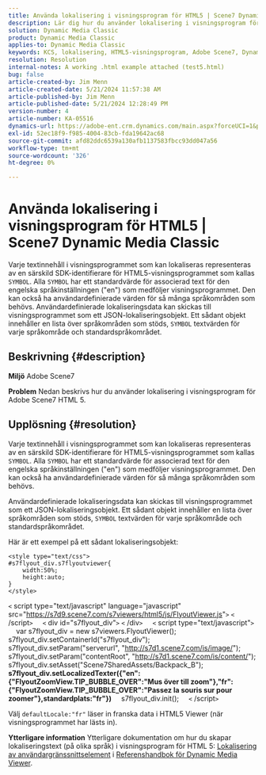 ```yaml
---
title: Använda lokalisering i visningsprogram för HTML5 | Scene7 Dynamic Media Classic
description: Lär dig hur du använder lokalisering i visningsprogram för Adobe Scene7 HTML 5.
solution: Dynamic Media Classic
product: Dynamic Media Classic
applies-to: Dynamic Media Classic
keywords: KCS, lokalisering, HTML5-visningsprogram, Adobe Scene7, Dynamic Media Classic, How To
resolution: Resolution
internal-notes: A working .html example attached (test5.html)
bug: false
article-created-by: Jim Menn
article-created-date: 5/21/2024 11:57:38 AM
article-published-by: Jim Menn
article-published-date: 5/21/2024 12:28:49 PM
version-number: 4
article-number: KA-05516
dynamics-url: https://adobe-ent.crm.dynamics.com/main.aspx?forceUCI=1&pagetype=entityrecord&etn=knowledgearticle&id=7ced8f4f-6917-ef11-9f8a-6045bd006268
exl-id: 52ec18f9-f985-4004-83cb-fda19642ac68
source-git-commit: afd82ddc6539a130afb1137583fbcc93dd047a56
workflow-type: tm+mt
source-wordcount: '326'
ht-degree: 0%

---
```


# Använda lokalisering i visningsprogram för HTML5 | Scene7 Dynamic Media Classic


Varje textinnehåll i visningsprogrammet som kan lokaliseras representeras av en särskild SDK-identifierare för HTML5-visningsprogrammet som kallas `SYMBOL`. Alla `SYMBOL` har ett standardvärde för associerad text för den engelska språkinställningen (&quot;en&quot;) som medföljer visningsprogrammet. Den kan också ha användardefinierade värden för så många språkområden som behövs. Användardefinierade lokaliseringsdata kan skickas till visningsprogrammet som ett JSON-lokaliseringsobjekt. Ett sådant objekt innehåller en lista över språkområden som stöds, `SYMBOL` textvärden för varje språkområde och standardspråkområdet.

## Beskrivning {#description}


<b>Miljö</b>
Adobe Scene7

<b>Problem</b>
Nedan beskrivs hur du använder lokalisering i visningsprogram för Adobe Scene7 HTML 5.




## Upplösning {#resolution}


Varje textinnehåll i visningsprogrammet som kan lokaliseras representeras av en särskild SDK-identifierare för HTML5-visningsprogrammet som kallas `SYMBOL`.
Alla `SYMBOL` har ett standardvärde för associerad text för den engelska språkinställningen (&quot;en&quot;) som medföljer visningsprogrammet. Den kan också ha användardefinierade värden för så många språkområden som behövs.

Användardefinierade lokaliseringsdata kan skickas till visningsprogrammet som ett JSON-lokaliseringsobjekt.
Ett sådant objekt innehåller en lista över språkområden som stöds, `SYMBOL` textvärden för varje språkområde och standardspråkområdet.

Här är ett exempel på ett sådant lokaliseringsobjekt:


```
<style type="text/css">
#s7flyout_div.s7flyoutviewer{
    width:50%;
    height:auto;
}
</style>
```


`<` script type=&quot;text/javascript&quot; language=&quot;javascript&quot; src=&quot;<u style="text-decoration:underline">https://s7d9.scene7.com/s7viewers/html5/js/FlyoutViewer.js</u>&quot;`>` `<` /script`>`
    `<` div id=&quot;s7flyout_div&quot;`>` `<` /div`>`
    `<` script type=&quot;text/javascript&quot;`>`
    var s7flyout_div = new s7viewers.FlyoutViewer(); s7flyout_div.setContainerId(&quot;s7flyout_div&quot;); s7flyout_div.setParam(&quot;serverurl&quot;, &quot;<u style="text-decoration:underline">http://s7d1.scene7.com/is/image/</u>&quot;); s7flyout_div.setParam(&quot;contentRoot&quot;, &quot;<u style="text-decoration:underline">http://s7d1.scene7.com/is/content/</u>&quot;); s7flyout_div.setAsset(&quot;Scene7SharedAssets/Backpack_B&quot;);
    <b>s7flyout_div.setLocalizedTexter({&quot;en&quot;:{&quot;FlyoutZoomView.TIP_BUBBLE_OVER&quot;:&quot;Mus över till zoom&quot;},&quot;fr&quot;:{&quot;FlyoutZoomView.TIP_BUBBLE_OVER&quot;:&quot;Passez la souris sur pour zoomer&quot;},standardplats:&quot;fr&quot;})</b>
    s7flyout_div.init();
    `<` /script`>`

Välj `defaultLocale:"fr"` läser in franska data i HTML5 Viewer (när visningsprogrammet har lästs in).<br>


<b>Ytterligare information</b>
Ytterligare dokumentation om hur du skapar lokaliseringstext (på olika språk) i visningsprogram för HTML 5: [Lokalisering av användargränssnittselement](https://experienceleague.adobe.com/en/docs/dynamic-media-developer-resources/library/viewers-aem-assets-dmc/flyout/c-html5-flyout-viewer-20-localization) i [Referenshandbok för Dynamic Media Viewer](https://experienceleague.adobe.com/en/docs/dynamic-media-developer-resources/library/homeviewers).
